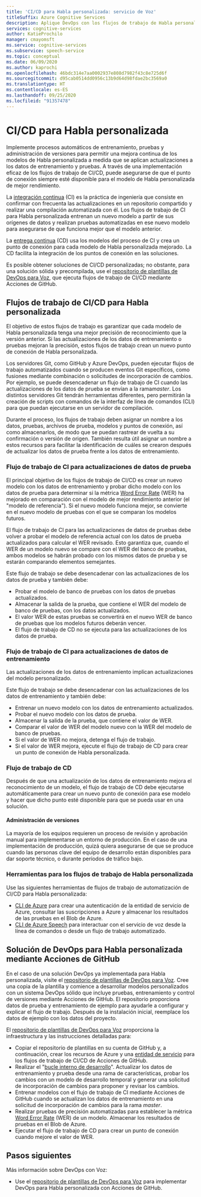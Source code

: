 ```yaml
---
title: 'CI/CD para Habla personalizada: servicio de Voz'
titleSuffix: Azure Cognitive Services
description: Aplique DevOps con los flujos de trabajo de Habla personalizada y CI/CD. Implemente una solución de DevOps existente para su propio proyecto.
services: cognitive-services
author: KatieProchilo
manager: cmayomsft
ms.service: cognitive-services
ms.subservice: speech-service
ms.topic: conceptual
ms.date: 06/09/2020
ms.author: kaprochi
ms.openlocfilehash: 46bdc314e7aa0002937e808d7982f43c8e725d6f
ms.sourcegitcommit: d95cab0514dd0956c13b9d64d98fdae2bc3569a0
ms.translationtype: HT
ms.contentlocale: es-ES
ms.lasthandoff: 09/25/2020
ms.locfileid: "91357478"
---
```

# <a name="cicd-for-custom-speech"></a>CI/CD para Habla personalizada

Implemente procesos automáticos de entrenamiento, pruebas y administración de versiones para permitir una mejora continua de los modelos de Habla personalizada a medida que se aplican actualizaciones a los datos de entrenamiento y pruebas. A través de una implementación eficaz de los flujos de trabajo de CI/CD, puede asegurarse de que el punto de conexión siempre esté disponible para el modelo de Habla personalizada de mejor rendimiento.

La [integración continua](https://docs.microsoft.com/azure/devops/learn/what-is-continuous-integration) (CI) es la práctica de ingeniería que consiste en confirmar con frecuenta las actualizaciones en un repositorio compartido y realizar una compilación automatizada con él. Los flujos de trabajo de CI para Habla personalizada entrenan un nuevo modelo a partir de sus orígenes de datos y realizan pruebas automatizadas en ese nuevo modelo para asegurarse de que funciona mejor que el modelo anterior.

La [entrega continua](https://docs.microsoft.com/azure/devops/learn/what-is-continuous-delivery) (CD) usa los modelos del proceso de CI y crea un punto de conexión para cada modelo de Habla personalizada mejorado. La CD facilita la integración de los puntos de conexión en las soluciones.

Es posible obtener soluciones de CI/CD personalizadas; no obstante, para una solución sólida y precompilada, use el [repositorio de plantillas de DevOps para Voz](https://github.com/Azure-Samples/Speech-Service-DevOps-Template), que ejecuta flujos de trabajo de CI/CD mediante Acciones de GitHub.

## <a name="cicd-workflows-for-custom-speech"></a>Flujos de trabajo de CI/CD para Habla personalizada

El objetivo de estos flujos de trabajo es garantizar que cada modelo de Habla personalizada tenga una mejor precisión de reconocimiento que la versión anterior. Si las actualizaciones de los datos de entrenamiento o pruebas mejoran la precisión, estos flujos de trabajo crean un nuevo punto de conexión de Habla personalizada.

Los servidores Git, como GitHub y Azure DevOps, pueden ejecutar flujos de trabajo automatizados cuando se producen eventos Git específicos, como fusiones mediante combinación o solicitudes de incorporación de cambios. Por ejemplo, se puede desencadenar un flujo de trabajo de CI cuando las actualizaciones de los datos de prueba se envían a la rama*master*. Los distintos servidores Git tendrán herramientas diferentes, pero permitirán la creación de scripts con comandos de la interfaz de línea de comandos (CLI) para que puedan ejecutarse en un servidor de compilación.

Durante el proceso, los flujos de trabajo deben asignar un nombre a los datos, pruebas, archivos de prueba, modelos y puntos de conexión, así como almacenarlos, de modo que se puedan rastrear de vuelta a su confirmación o versión de origen. También resulta útil asignar un nombre a estos recursos para facilitar la identificación de cuáles se crearon después de actualizar los datos de prueba frente a los datos de entrenamiento.

### <a name="ci-workflow-for-testing-data-updates"></a>Flujo de trabajo de CI para actualizaciones de datos de prueba

El principal objetivo de los flujos de trabajo de CI/CD es crear un nuevo modelo con los datos de entrenamiento y probar dicho modelo con los datos de prueba para determinar si la métrica [Word Error Rate](how-to-custom-speech-evaluate-data.md#what-is-word-error-rate-wer) (WER) ha mejorado en comparación con el modelo de mejor rendimiento anterior (el "modelo de referencia"). Si el nuevo modelo funciona mejor, se convierte en el nuevo modelo de pruebas con el que se comparan los modelos futuros.

El flujo de trabajo de CI para las actualizaciones de datos de pruebas debe volver a probar el modelo de referencia actual con los datos de prueba actualizados para calcular el WER revisado. Esto garantiza que, cuando el WER de un modelo nuevo se compare con el WER del banco de pruebas, ambos modelos se habrán probado con los mismos datos de prueba y se estarán comparando elementos semejantes.

Este flujo de trabajo se debe desencadenar con las actualizaciones de los datos de prueba y también debe:

- Probar el modelo de banco de pruebas con los datos de pruebas actualizados.
- Almacenar la salida de la prueba, que contiene el WER del modelo de banco de pruebas, con los datos actualizados.
- El valor WER de estas pruebas se convertirá en el nuevo WER de banco de pruebas que los modelos futuros deberán vencer.
- El flujo de trabajo de CD no se ejecuta para las actualizaciones de los datos de prueba.

### <a name="ci-workflow-for-training-data-updates"></a>Flujo de trabajo de CI para actualizaciones de datos de entrenamiento

Las actualizaciones de los datos de entrenamiento implican actualizaciones del modelo personalizado.

Este flujo de trabajo se debe desencadenar con las actualizaciones de los datos de entrenamiento y también debe:

- Entrenar un nuevo modelo con los datos de entrenamiento actualizados.
- Probar el nuevo modelo con los datos de prueba.
- Almacenar la salida de la prueba, que contiene el valor de WER.
- Comparar el valor de WER del modelo nuevo con la WER del modelo de banco de pruebas.
- Si el valor de WER no mejora, detenga el flujo de trabajo.
- Si el valor de WER mejora, ejecute el flujo de trabajo de CD para crear un punto de conexión de Habla personalizada.

### <a name="cd-workflow"></a>Flujo de trabajo de CD

Después de que una actualización de los datos de entrenamiento mejora el reconocimiento de un modelo, el flujo de trabajo de CD debe ejecutarse automáticamente para crear un nuevo punto de conexión para ese modelo y hacer que dicho punto esté disponible para que se pueda usar en una solución.

#### <a name="release-management"></a>Administración de versiones

La mayoría de los equipos requieren un proceso de revisión y aprobación manual para implementarse un entorno de producción. En el caso de una implementación de producción, quizá quiera asegurarse de que se produce cuando las personas clave del equipo de desarrollo están disponibles para dar soporte técnico, o durante períodos de tráfico bajo.

### <a name="tools-for-custom-speech-workflows"></a>Herramientas para los flujos de trabajo de Habla personalizada

Use las siguientes herramientas de flujos de trabajo de automatización de CI/CD para Habla personalizada:

- [CLI de Azure](https://docs.microsoft.com/cli/azure/?view=azure-cli-latest) para crear una autenticación de la entidad de servicio de Azure, consultar las suscripciones a Azure y almacenar los resultados de las pruebas en el Blob de Azure.
- [CLI de Azure Speech](spx-overview.md) para interactuar con el servicio de voz desde la línea de comandos o desde un flujo de trabajo automatizado.

## <a name="devops-solution-for-custom-speech-using-github-actions"></a>Solución de DevOps para Habla personalizada mediante Acciones de GitHub

En el caso de una solución DevOps ya implementada para Habla personalizada, visite el [repositorio de plantillas de DevOps para Voz](https://github.com/Azure-Samples/Speech-Service-DevOps-Template). Cree una copia de la plantilla y comience a desarrollar modelos personalizados con un sistema DevOps sólido que incluye pruebas, entrenamiento y control de versiones mediante Acciones de GitHub. El repositorio proporciona datos de prueba y entrenamiento de ejemplo para ayudarle a configurar y explicar el flujo de trabajo. Después de la instalación inicial, reemplace los datos de ejemplo con los datos del proyecto.

El [repositorio de plantillas de DevOps para Voz](https://github.com/Azure-Samples/Speech-Service-DevOps-Template) proporciona la infraestructura y las instrucciones detalladas para:

- Copiar el repositorio de plantillas en su cuenta de GitHub y, a continuación, crear los recursos de Azure y una [entidad de servicio](../../active-directory/develop/app-objects-and-service-principals.md#service-principal-object) para los flujos de trabajo de CI/CD de Acciones de GitHub.
- Realizar el "[bucle interno de desarrollo](https://mitchdenny.com/the-inner-loop/)". Actualizar los datos de entrenamiento y prueba desde una rama de características, probar los cambios con un modelo de desarrollo temporal y generar una solicitud de incorporación de cambios para proponer y revisar los cambios.
- Entrenar modelos con el flujo de trabajo de CI mediante Acciones de GitHub cuando se actualizan los datos de entrenamiento en una solicitud de incorporación de cambios para la rama *master*.
- Realizar pruebas de precisión automatizadas para establecer la métrica [Word Error Rate](how-to-custom-speech-evaluate-data.md#what-is-word-error-rate-wer) (WER) de un modelo. Almacenar los resultados de pruebas en el Blob de Azure.
- Ejecutar el flujo de trabajo de CD para crear un punto de conexión cuando mejore el valor de WER.

## <a name="next-steps"></a>Pasos siguientes

Más información sobre DevOps con Voz:

- Use el [repositorio de plantillas de DevOps para Voz](https://github.com/Azure-Samples/Speech-Service-DevOps-Template) para implementar DevOps para Habla personalizada con Acciones de GitHub.
